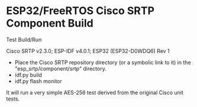 # ESP32/FreeRTOS Cisco SRTP Component Build

Test Build/Run

Cisco SRTP v2.3.0; ESP-IDF v4.0.1; ESP32 (ESP32-D0WDQ6) Rev 1

* Place the Cisco SRTP repository directory (or a symbolic link to it) in the "esp_srtp/component/srtp" directory.
* idf.py build
* idf.py flash monitor

It will run a very simple AES-256 test derived from the original Cisco unit tests.
